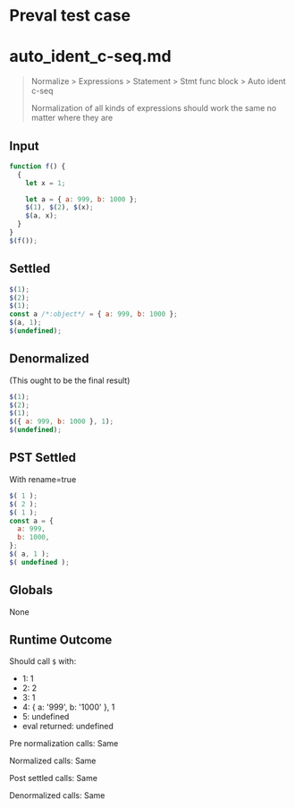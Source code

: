 # Preval test case

# auto_ident_c-seq.md

> Normalize > Expressions > Statement > Stmt func block > Auto ident c-seq
>
> Normalization of all kinds of expressions should work the same no matter where they are

## Input

`````js filename=intro
function f() {
  {
    let x = 1;

    let a = { a: 999, b: 1000 };
    $(1), $(2), $(x);
    $(a, x);
  }
}
$(f());
`````


## Settled


`````js filename=intro
$(1);
$(2);
$(1);
const a /*:object*/ = { a: 999, b: 1000 };
$(a, 1);
$(undefined);
`````


## Denormalized
(This ought to be the final result)

`````js filename=intro
$(1);
$(2);
$(1);
$({ a: 999, b: 1000 }, 1);
$(undefined);
`````


## PST Settled
With rename=true

`````js filename=intro
$( 1 );
$( 2 );
$( 1 );
const a = {
  a: 999,
  b: 1000,
};
$( a, 1 );
$( undefined );
`````


## Globals


None


## Runtime Outcome


Should call `$` with:
 - 1: 1
 - 2: 2
 - 3: 1
 - 4: { a: '999', b: '1000' }, 1
 - 5: undefined
 - eval returned: undefined

Pre normalization calls: Same

Normalized calls: Same

Post settled calls: Same

Denormalized calls: Same
